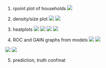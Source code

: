 1. rpoint plot of households
![](rpoint_boke.PNG)

2. density/size plot
![](density1.PNG)
![](density2.PNG)

3. heatplots
![](scale.png)
![](raw.png)
![](normal.png)
![](percent.png)
4. ROC and GAIN graphs from models
![](multireg_gain.PNG)
![](multireg_roc.PNG)

![](rf_gain.PNG)
![](rf_roc.PNG)

5. prediction, truth confmat
